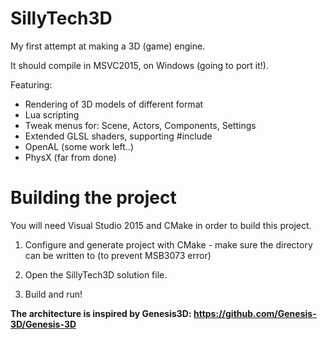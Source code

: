 # SillyTech3D

My first attempt at making a 3D (game) engine.

It should compile in MSVC2015, on Windows (going to port it!).


Featuring:
- Rendering of 3D models of different format
- Lua scripting
- Tweak menus for: Scene, Actors, Components, Settings
- Extended GLSL shaders, supporting #include
- OpenAL (some work left..)
- PhysX (far from done)


# Building the project
You will need Visual Studio 2015 and CMake in order to build this project.

1. Configure and generate project with CMake - make sure the directory can be written to (to prevent MSB3073 error)

2. Open the SillyTech3D solution file.

3. Build and run!


**The architecture is inspired by Genesis3D: https://github.com/Genesis-3D/Genesis-3D**
